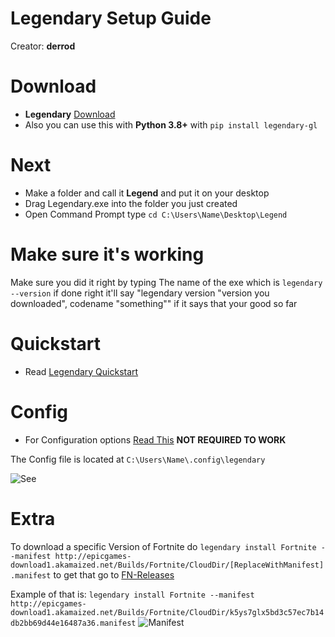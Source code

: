 # Legendary Setup Guide
Creator: **derrod**
# Download
* **Legendary** [Download](https://github.com/derrod/legendary/releases/)
* Also you can use this with **Python 3.8+** with ``pip install legendary-gl``
# Next
* Make a folder and call it **Legend** and put it on your desktop
* Drag Legendary.exe into the folder you just created
* Open Command Prompt type ``cd C:\Users\Name\Desktop\Legend``
# Make sure it's working
Make sure you did it right by typing The name of the exe which is ``legendary --version`` if done right it'll say "legendary version "version you downloaded", codename "something"" if it says that your good so far

# Quickstart
* Read [Legendary Quickstart](https://github.com/derrod/legendary#quickstart)
# Config
* For Configuration options [Read This](https://github.com/derrod/legendary#config-file) **NOT REQUIRED TO WORK**

The Config file is located at ``C:\Users\Name\.config\legendary``

![See](https://cdn.discordapp.com/attachments/631678988582125588/759138991902949376/unknown.png)
# Extra
To download a specific Version of Fortnite do ``legendary install Fortnite --manifest http://epicgames-download1.akamaized.net/Builds/Fortnite/CloudDir/[ReplaceWithManifest].manifest`` to get that go to [FN-Releases](https://github.com/polynite/fn-releases/blob/master/README.md)

Example of that is:
``legendary install Fortnite --manifest http://epicgames-download1.akamaized.net/Builds/Fortnite/CloudDir/k5ys7glx5bd3c57ec7b14db2bb69d44e16487a36.manifest``
![Manifest](https://cdn.discordapp.com/attachments/631678988582125588/758941091138633738/unknown.png)
